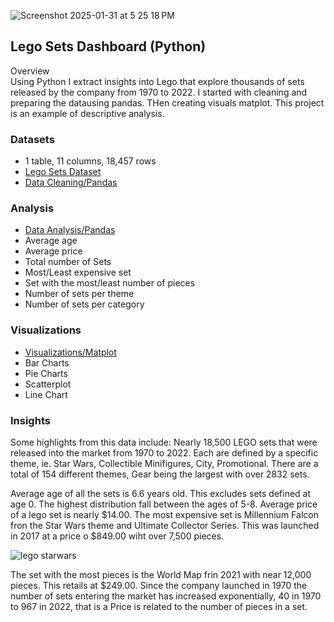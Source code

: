  ![Screenshot 2025-01-31 at 5 25 18 PM](https://github.com/user-attachments/assets/96d75472-01ec-410b-a65e-2d94890d112d)

## Lego Sets Dashboard (Python)
Overview  
Using Python I extract insights into Lego that explore thousands of sets released by the company from 1970 to 2022. I started with cleaning and preparing the datausing pandas. THen creating visuals matplot. This project is an example of descriptive analysis.

### Datasets 
- 1 table, 11 columns, 18,457 rows 
- [Lego Sets Dataset](https://www.kaggle.com/datasets/maggieakarn/lego-dataset)
- [Data Cleaning/Pandas](1-3-lego-clean-pandas.ipynb)

###  Analysis  
- [Data Analysis/Pandas](2-3-lego-analysis-pandas.ipynb)
- Average age
- Average price
- Total number of Sets
- Most/Least expensive set
- Set with the most/least number of pieces
- Number of sets per theme
- Number of sets per category
 
 
###  Visualizations 

- [Visualizations/Matplot](3-3-lego-viz-matplot.ipynb)
- Bar Charts
- Pie Charts
- Scatterplot
- Line Chart


 
### Insights

Some highlights from this data include: Nearly 18,500 LEGO sets that were released into the market from 1970 to 2022. Each are defined by a specific theme, ie. Star Wars, Collectible Minifigures, City, Promotional. There are a total of 154 different themes, Gear being the largest with over 2832 sets.
  

Average age of all the sets is 6.6 years old. This excludes sets defined at age 0. The highest distribution fall between the ages of 5-8. Average price of a lego set is nearly $14.00. The most expensive set is Millennium Falcon fron the Star Wars theme and Ultimate Collector Series. This was launched in 2017 at a price o $849.00 wiht over 7,500 pieces.
 
![lego starwars](https://github.com/user-attachments/assets/89f4c87e-2a54-4dd0-a40a-87c8e6a1d77f)

The set with the most pieces is the World Map frin 2021 with near 12,000 pieces. This retails at $249.00. Since the company launched in 1970 the number of sets entering the market has increased exponentially, 40 in 1970 to 967 in 2022, that is a  Price is related to the number of  pieces in a set.
 




 
